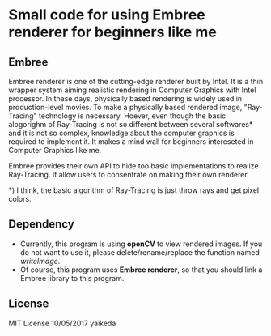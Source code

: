 # Small code for using Embree renderer for beginners like me
## Embree
Embree renderer is one of the cutting-edge renderer built by Intel. It is a thin wrapper system aiming realistic rendering in Computer Graphics with Intel processor. In these days, physically based rendering is widely used in production-level movies. To make a physically based rendered image, "Ray-Tracing" technology is necessary. Hoever, even though the basic alogorighm of Ray-Tracing is not so different between several softwares* and it is not so complex, knowledge about the computer graphics is required to implement it. It makes a mind wall for beginners intereseted in Computer Graphics like me.

Embree provides their own API to hide too basic implementations to realize Ray-Tracing. It allow users to consentrate on making their own renderer. 

*) I think, the basic algorithm of Ray-Tracing is just throw rays and get pixel colors.
## Dependency
- Currently, this program is using **openCV** to view rendered images. If you do not want to use it, please delete/rename/replace the function named *writeImage*.
- Of course, this program uses **Embree renderer**, so that you should link a Embree library to this program.
## License
MIT License
10/05/2017 yaikeda